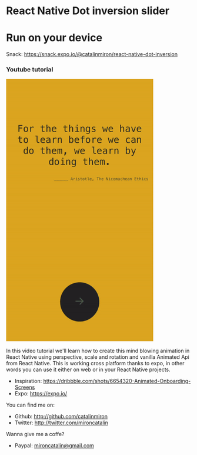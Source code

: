 # React Native Dot inversion slider

# Run on your device

Snack: https://snack.expo.io/@catalinmiron/react-native-dot-inversion

### Youtube tutorial

[![React Native Dot inversion slider Youtube tutorial](react-native-dot-inversion-animation.gif)](https://youtu.be/vQNg06Hf0MQ)

In this video tutorial we'll learn how to create this mind blowing animation in React Native using perspective, scale and rotation and vanilla Animated Api from React Native.
This is working cross platform thanks to expo, in other words you can use it either on web or in your React Native projects.

- Inspiration: https://dribbble.com/shots/6654320-Animated-Onboarding-Screens
- Expo: https://expo.io/

You can find me on:

- Github: http://github.com/catalinmiron
- Twitter: http://twitter.com/mironcatalin

Wanna give me a coffe?

- Paypal: mironcatalin@gmail.com
